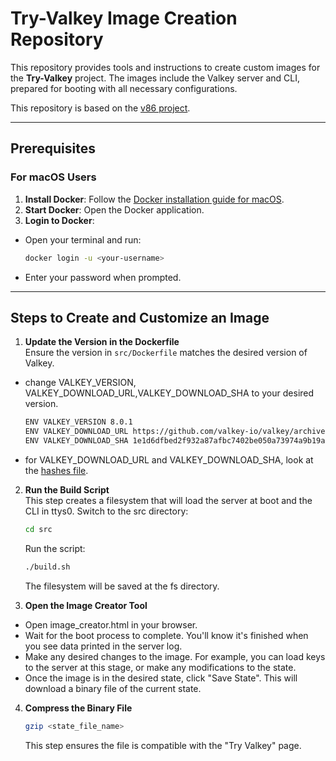 # Try-Valkey Image Creation Repository

This repository provides tools and instructions to create custom images for the **Try-Valkey** project. The images include the Valkey server and CLI, prepared for booting with all necessary configurations.  

This repository is based on the [v86 project](https://github.com/copy/v86).  

---

## Prerequisites  

### For macOS Users  
1. **Install Docker**: Follow the [Docker installation guide for macOS](https://docs.docker.com/desktop/setup/install/mac-install/).  
2. **Start Docker**: Open the Docker application.  
3. **Login to Docker**:  
  - Open your terminal and run:  
    ```bash
    docker login -u <your-username>
    ```  
  - Enter your password when prompted.  

---

## Steps to Create and Customize an Image  

1. **Update the Version in the Dockerfile**  
  Ensure the version in `src/Dockerfile` matches the desired version of Valkey.
  - change VALKEY_VERSION, VALKEY_DOWNLOAD_URL,VALKEY_DOWNLOAD_SHA to your desired version. 
    ```bash
    ENV VALKEY_VERSION 8.0.1
    ENV VALKEY_DOWNLOAD_URL https://github.com/valkey-io/valkey/archive/refs/tags/8.0.1.tar.gz
    ENV VALKEY_DOWNLOAD_SHA 1e1d6dfbed2f932a87afbc7402be050a73974a9b19a9116897e537a6638e5e1d
    ```
  - for VALKEY_DOWNLOAD_URL and VALKEY_DOWNLOAD_SHA, look at the [hashes file](https://github.com/valkey-io/valkey-hashes). 

2. **Run the Build Script**  
  This step creates a filesystem that will load the server at boot and the CLI in ttys0.
   Switch to the src directory:  
   ```bash
   cd src
   ```
   Run the script:
    ```bash
    ./build.sh
    ```
    The filesystem will be saved at the fs directory.

3. **Open the Image Creator Tool**
  - Open image_creator.html in your browser. 
  - Wait for the boot process to complete. You'll know it's finished when you see data printed in the server log.
  - Make any desired changes to the image. For example, you can load keys to the server at this stage, or make any modifications to the state.
  - Once the image is in the desired state, click "Save State". This will download a binary file of the current state.

4. **Compress the Binary File**
    ```bash
    gzip <state_file_name>
    ```
    This step ensures the file is compatible with the "Try Valkey" page.